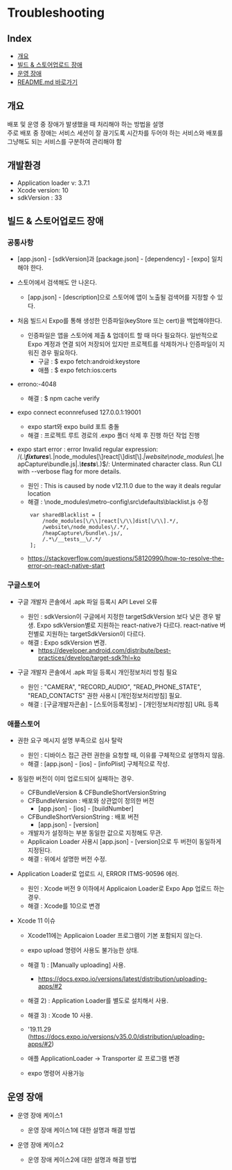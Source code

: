 # Troubleshooting

## Index

- [개요](#개요)
- [빌드 & 스토어업로드 장애](#빌드-&-스토어업로드-장애)
- [운영 장애](#운영-장애)
- [README.md 바로가기](./README.md "ReadMe.md 바로가기")


## 개요
배포 및 운영 중 장애가 발생했을 때 처리해야 하는 방법을 설명  
주로 배포 중 장애는 서비스 세션이 잘 끊기도록 시간차를 두어야 하는 서비스와 배포를 그냥해도 되는 서비스를 구분하여 관리해야 함


## 개발환경
- Application loader v: 3.7.1
- Xcode version: 10
- sdkVersion : 33


## 빌드 & 스토어업로드 장애

### 공통사항
- [app.json] - [sdkVersion]과 [package.json] - [dependency] - [expo] 일치해야 한다.

- 스토어에서 검색해도 안 나온다.
    - [app.json] - [description]으로 스토어에 앱이 노출될 검색어를 지정할 수 있다. 

- 처음 빌드시 Expo를 통해 생성한 인증파일(keyStore 또는 cert)을 백업해야한다. 
    - 인증파일은 앱을 스토어에 제출 & 업데이트 할 때 마다 필요하다. 일반적으로 Expo 계정과 연결 되어 저장되어 있지만 프로젝트를 삭제하거나 인증파일이 지워진 경우 필요하다.
        - 구글 : $ expo fetch:android:keystore
        - 애플 : $ expo fetch:ios:certs 

- errono:-4048
    - 해결 : $ npm cache verify

- expo connect econnrefused 127.0.0.1:19001
    - expo start와 expo build 포트 충돌
    - 해결 : 프로젝트 루트 경로의 .expo 폴더 삭제 후 진행 하던 작업 진행

- expo start error : error Invalid regular expression: /(.*\\__fixtures__\\.*|node_modules[\\\]react[\\\]dist[\\\].*|website\\node_modules\\.*|heapCapture\\bundle\.js|.*\\__tests__\\.*)$/: Unterminated character class. Run CLI with --verbose flag for more details.
    - 원인 : This is caused by node v12.11.0 due to the way it deals regular location
    - 해결 : \node_modules\metro-config\src\defaults\blacklist.js 수정
    ```
        var sharedBlacklist = [
            /node_modules[\/\\]react[\/\\]dist[\/\\].*/,
            /website\/node_modules\/.*/,
            /heapCapture\/bundle\.js/,
            /.*\/__tests__\/.*/
        ];
    ```
    - https://stackoverflow.com/questions/58120990/how-to-resolve-the-error-on-react-native-start


### 구글스토어
- 구글 개발자 콘솔에서 .apk 파일 등록시 API Level 오류
    - 원인 : sdkVersion이 구글에서 지정한 targetSdkVersion 보다 낮은 경우 발생. Expo sdkVersion별로 지원하는 react-native가 다르다. react-native 버전별로 지원하는 targetSdkVersion이 다르다.
    - 해결 : Expo sdkVersion 변경.
        - https://developer.android.com/distribute/best-practices/develop/target-sdk?hl=ko

- 구글 개발자 콘솔에서 .apk 파일 등록시 개인정보처리 방침 필요
    - 원인 : "CAMERA", "RECORD_AUDIO", "READ_PHONE_STATE", "READ_CONTACTS" 권한 사용시 [개인정보처리방침] 필요.
    - 해결 : [구글개발자콘솔] - [스토어등록정보] - [개인정보처리방침] URL 등록


### 애플스토어
- 권한 요구 메시지 설명 부족으로 심사 탈락 
    - 원인 : 디바이스 접근 관련 권한을 요청할 때, 이유를 구체적으로 설명하지 않음.
    - 해결 : [app.json] - [ios] - [infoPlist] 구체적으로 작성.

- 동일한 버전이 이미 업로드되어 실패하는 경우.
    - CFBundleVersion & CFBundleShortVersionString
    - CFBundleVersion : 배포와 상관없이 정의한 버전
        - [app.json] - [ios] - [buildNumber]
    - CFBundleShortVersionString : 배포 버전
        - [app.json] - [version]
    - 개발자가 설정하는 부분 동일한 값으로 지정해도 무관.
    - Applicaion Loader 사용시 [app.json] - [version]으로 두 버전이 동일하게 지정된다.
    - 해결 : 위에서 설명한 버전 수정.

- Application Loader로 업로드 시, ERROR ITMS-90596 에러.
    - 원인 : Xcode 버전 9 이하에서 Applicaion Loader로 Expo App 업로드 하는 경우.
    - 해결 : Xcode를 10으로 변경

- Xcode 11 이슈
    - Xcode11에는 Applicaion Loader 프로그램이 기본 포함되지 않는다.
    - expo upload 명령어 사용도 불가능한 상태.
    - 해결 1) : [Manually uploading] 사용.
        - https://docs.expo.io/versions/latest/distribution/uploading-apps/#2
    - 해결 2) : Application Loader를 별도로 설치해서 사용.
    - 해결 3) : Xcode 10 사용.

    - '19.11.29 (https://docs.expo.io/versions/v35.0.0/distribution/uploading-apps/#2)
    - 애플 ApplicationLoader -> Transporter 로 프로그램 변경
    - expo 명령어 사용가능

## 운영 장애
- 운영 장애 케이스1  
    - 운영 장애 케이스1에 대한 설명과 해결 방법

- 운영 장애 케이스2
    - 운영 장애 케이스2에 대한 설명과 해결 방법
